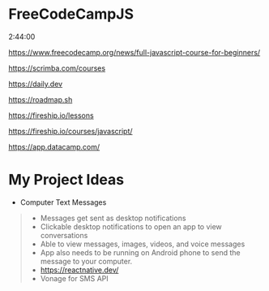# FreeCodeCampJS

2:44:00

https://www.freecodecamp.org/news/full-javascript-course-for-beginners/

https://scrimba.com/courses

https://daily.dev

https://roadmap.sh

https://fireship.io/lessons

https://fireship.io/courses/javascript/

https://app.datacamp.com/

# My Project Ideas
* Computer Text Messages
> - Messages get sent as desktop notifications
> - Clickable desktop notifications to open an app to view conversations
> - Able to view messages, images, videos, and voice messages
> - App also needs to be running on Android phone to send the message to your computer.
> - https://reactnative.dev/
> - Vonage for SMS API

